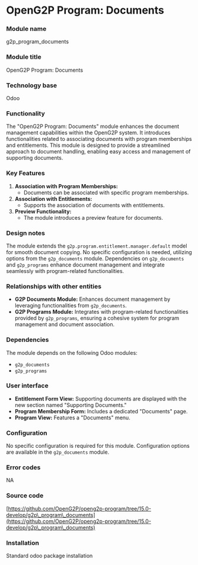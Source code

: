 # OpenG2P Program: Documents

### Module name

g2p\_program\_documents

### Module title

OpenG2P Program: Documents

### Technology base

Odoo

### Functionality

The "OpenG2P Program: Documents" module enhances the document management capabilities within the OpenG2P system. It introduces functionalities related to associating documents with program memberships and entitlements. This module is designed to provide a streamlined approach to document handling, enabling easy access and management of supporting documents.

### Key Features

1. **Association with Program Memberships:**
   * Documents can be associated with specific program memberships.
2. **Association with Entitlements:**
   * Supports the association of documents with entitlements.
3. **Preview Functionality:**
   * The module introduces a preview feature for documents.

### Design notes

The module extends the `g2p.program.entitlement.manager.default` model for smooth document copying. No specific configuration is needed, utilizing options from the `g2p_documents` module. Dependencies on `g2p_documents` and `g2p_programs` enhance document management and integrate seamlessly with program-related functionalities.

### Relationships with other entities

* **G2P Documents Module:** Enhances document management by leveraging functionalities from `g2p_documents`.
* **G2P Programs Module:** Integrates with program-related functionalities provided by `g2p_programs`, ensuring a cohesive system for program management and document association.

### Dependencies

The module depends on the following Odoo modules:

* `g2p_documents`
* `g2p_programs`

### User interface

* **Entitlement Form View:** Supporting documents are displayed with the new section named "Supporting Documents."
* **Program Membership Form:** Includes a dedicated "Documents" page.
* **Program View:** Features a "Documents" menu.

### Configuration

No specific configuration is required for this module. Configuration options are available in the `g2p_documents` module.

### Error codes

NA

### Source code

[https://github.com/OpenG2P/openg2p-program/tree/15.0-develop/g2p\_program\_documents](https://github.com/OpenG2P/openg2p-program/tree/15.0-develop/g2p\_program\_documents)

### Installation

Standard odoo package installation
